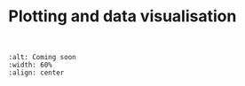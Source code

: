 # Plotting and data visualisation

<br>

```{image} /_static/coming_soon.png
:alt: Coming soon
:width: 60%
:align: center
```
